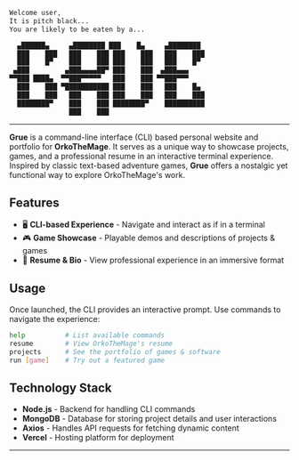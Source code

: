 ```sh
Welcome user,
It is pitch black...
You are likely to be eaten by a...

  ▄██████▄     ▄████████ ███    █▄     ▄████████ 
  ███    ███   ███    ███ ███    ███   ███    ███ 
  ███    █▀    ███    ███ ███    ███   ███    █▀  
 ▄███         ▄███▄▄▄▄██▀ ███    ███  ▄███▄▄▄     
▀▀███ ████▄  ▀▀███▀▀▀▀▀   ███    ███ ▀▀███▀▀▀     
  ███    ███ ▀███████████ ███    ███   ███    █▄  
  ███    ███   ███    ███ ███    ███   ███    ███ 
  ████████▀    ███    ███ ████████▀    ██████████ 
               ███    ███                 
```                       
---
**Grue** is a command-line interface (CLI) based personal website and portfolio for **OrkoTheMage**. It serves as a unique way to showcase projects, games, and a professional resume in an interactive terminal experience. Inspired by classic text-based adventure games, **Grue** offers a nostalgic yet functional way to explore OrkoTheMage's work.

## Features

- 🖥️ **CLI-based Experience** - Navigate and interact as if in a terminal
- 🎮 **Game Showcase** - Playable demos and descriptions of projects & games
- 📜 **Resume & Bio** - View professional experience in an immersive format

## Usage

Once launched, the CLI provides an interactive prompt. Use commands to navigate the experience:

```sh
help          # List available commands
resume        # View OrkoTheMage's resume
projects      # See the portfolio of games & software
run [game]    # Try out a featured game
```

## Technology Stack

- **Node.js** - Backend for handling CLI commands
- **MongoDB** - Database for storing project details and user interactions
- **Axios** - Handles API requests for fetching dynamic content
- **Vercel** - Hosting platform for deployment

---